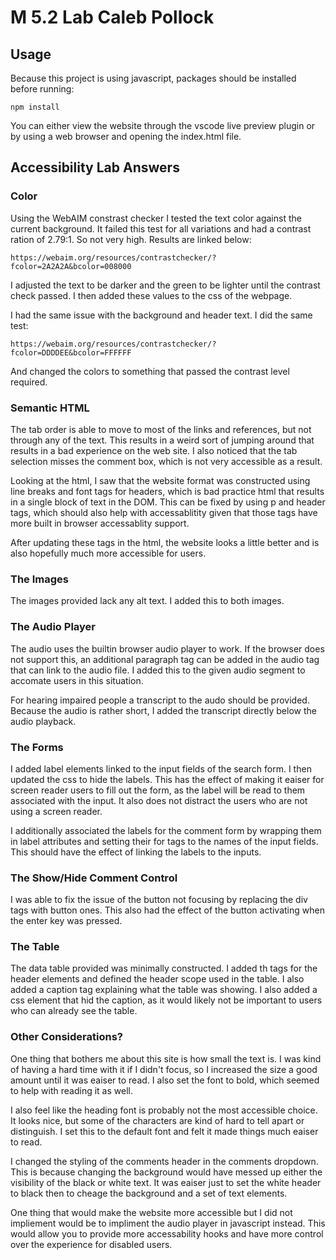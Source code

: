 # M 5.2 Lab Caleb Pollock

## Usage

Because this project is using javascript, packages should be installed before running:

```
npm install 
```

You can either view the website through the vscode live preview plugin or by using
a web browser and opening the index.html file.

## Accessibility Lab Answers

### Color

Using the WebAIM constrast checker I tested the text color against the current background. It failed
this test for all variations and had a contrast ration of 2.79:1. So not very high. Results are linked below:
```
https://webaim.org/resources/contrastchecker/?fcolor=2A2A2A&bcolor=008000
```
I adjusted the text to be darker and the green to be lighter until the contrast check passed. I then
added these values to the css of the webpage.    
    
I had the same issue with the background and header text. I did the same test:
```
https://webaim.org/resources/contrastchecker/?fcolor=DDDDEE&bcolor=FFFFFF
```
And changed the colors to something that passed the contrast level required.

### Semantic HTML

The tab order is able to move to most of the links and references, but not through any of the text. This
results in a weird sort of jumping around that results in a bad experience on the web site. I also noticed
that the tab selection misses the comment box, which is not very accessible as a result.    
    
Looking at the html, I saw that the website format was constructed using line breaks and font tags
for headers, which is bad practice html that results in a single block of text in the DOM. This can
be fixed by using p and header tags, which should also help with accessablitity given that those
tags have more built in browser accessablity support.   
   
After updating these tags in the html, the website looks a little better and is also hopefully much
more accessible for users.

### The Images

The images provided lack any alt text. I added this to both images.

### The Audio Player

The audio uses the builtin browser audio player to work. If the browser does not support this,
an additional paragraph tag can be added in the audio tag that can link to the audio file. I added
this to the given audio segment to accomate users in this situation.    
    
For hearing impaired people a transcript to the audo should be provided. Because the audio is rather
short, I added the transcript directly below the audio playback.

### The Forms

I added label elements linked to the input fields of the search form. I then updated the css to hide
the labels. This has the effect of making it eaiser for screen reader users to fill out the form, as 
the label will be read to them associated with the input. It also does not distract the users who are
not using a screen reader.    
     
I additionally associated the labels for the comment form by wrapping them in
label attributes and setting their for tags to the names of the input fields. This
should have the effect of linking the labels to the inputs.

### The Show/Hide Comment Control

I was able to fix the issue of the button not focusing by replacing the div tags with button ones.
This also had the effect of the button activating when the enter key was pressed.

### The Table

The data table provided was minimally constructed. I added th tags for the header elements and
defined the header scope used in the table. I also added a caption tag explaining what the table
was showing. I also added a css element that hid the caption, as it would likely not be important
to users who can already see the table.

### Other Considerations?

One thing that bothers me about this site is how small the text is. I was kind of having
a hard time with it if I didn't focus, so I increased the size a good amount until it
was eaiser to read. I also set the font to bold, which seemed to help with reading it as well.    
     
I also feel like the heading font is probably not the most accessible choice. It looks nice,
but some of the characters are kind of hard to tell apart or distinguish. I set this to the
default font and felt it made things much eaiser to read.    
    
I changed the styling of the comments header in the comments dropdown. This is because changing the
background would have messed up either the visibility of the black or white text. It was eaiser
just to set the white header to black then to cheage the background and a set of text elements.    
    
One thing that would make the website more accessible but I did not impliement would be to
impliment the audio player in javascript instead. This would allow you to provide more 
accessability hooks and have more control over the experience for disabled users.

